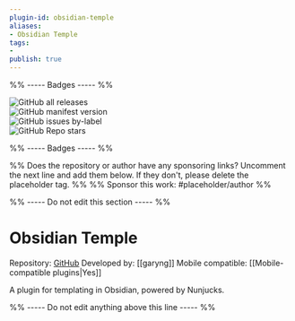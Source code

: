 ```yaml
---
plugin-id: obsidian-temple
aliases:
- Obsidian Temple
tags: 
- 
publish: true
---
```


%% ----- Badges ----- %%

![GitHub all releases](https://img.shields.io/github/downloads/garyng/obsidian-temple/total?color=573E7A&logo=github&style=for-the-badge)   
![GitHub manifest version](https://img.shields.io/github/manifest-json/v/garyng/obsidian-temple?color=573E7A&logo=github&style=for-the-badge)   
![GitHub issues by-label](https://img.shields.io/github/issues/garyng/obsidian-temple/help%20wanted?color=573E7A&logo=github&style=for-the-badge)   
![GitHub Repo stars](https://img.shields.io/github/stars/garyng/obsidian-temple?color=573E7A&logo=github&style=for-the-badge)

%% ----- Badges ----- %%

%% Does the repository or author have any sponsoring links? Uncomment the next line and add them below. If they don't, please delete the placeholder tag. %%
%% Sponsor this work: #placeholder/author %%

%% ----- Do not edit this section ----- %%

# Obsidian Temple

Repository: [GitHub](https://github.com/garyng/obsidian-temple)
Developed by: [[garyng]]
Mobile compatible: [[Mobile-compatible plugins|Yes]]

A plugin for templating in Obsidian, powered by Nunjucks.

%% ----- Do not edit anything above this line ----- %% 
